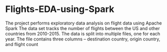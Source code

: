 # Flights-EDA-using-Spark
The project performs exploratory data analysis on flight data using Apache Spark
The data set tracks the number of flights between the US and other countries from
2010-2015.
The data is split into multiple files, one for each year. The file contains three
columns – destination country, origin country, and flight count
